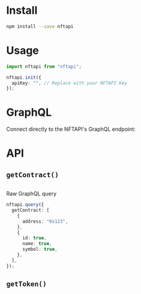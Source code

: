 # Install

```sh
npm install --save nftapi
```

# Usage

```typescript
import nftapi from "nftapi";

nftapi.init({
  apiKey: "", // Replace with your NFTAPI Key
});
```

# GraphQL

Connect directly to the NFTAPI's GraphQL endpoint:

# API

## `getContract()`

```typescript

```

Raw GraphQL query

```typescript
nftapi.query({
  getContract: [
    {
      address: "0x123",
    },
    {
      id: true,
      name: true,
      symbol: true,
    },
  ],
});
```

## `getToken()`

